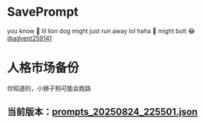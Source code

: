 # SavePrompt
you know 🫠 lil lion dog might just run away lol
haha 🐶 might bolt 😂 [@advent259141](https://github.com/advent259141)

# 人格市场备份
你知道的，小狮子狗可能会跑路

## 当前版本：[prompts_20250824_225501.json](https://github.com/Larch-C/SavePrompt/blob/main/prompts_20250824_225501.json)
